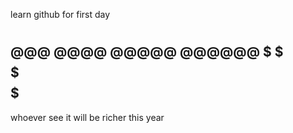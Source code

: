 learn github for first day

#
#
#
#
@@@
@@@@
@@@@@
@@@@@@
$
$$$
$$$$$
$$$$$$$
------------------------------------
whoever see it will be richer this year